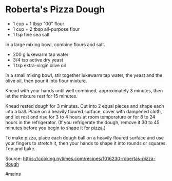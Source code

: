 # Roberta's Pizza Dough

- 1 cup + 1 tbsp "00" flour
- 1 cup + 2 tbsp all-purpose flour
- 1 tsp fine sea salt

In a large mixing bowl, combine flours and salt.

- 200 g lukewarm tap water
- 3/4 tsp active dry yeast
- 1 tsp extra-virgin olive oil

In a small mixing bowl, stir together lukewarm tap water, the yeast and the olive oil, then pour it into flour mixture.

Knead with your hands until well combined, approximately 3 minutes, then let the mixture rest for 15 minutes.

Knead rested dough for 3 minutes. Cut into 2 equal pieces and shape each into a ball. Place on a heavily floured surface, cover with dampened cloth, and let rest and rise for 3 to 4 hours at room temperature or for 8 to 24 hours in the refrigerator. (If you refrigerate the dough, remove it 30 to 45 minutes before you begin to shape it for pizza.)

To make pizza, place each dough ball on a heavily floured surface and use your fingers to stretch it, then your hands to shape it into rounds or squares. Top and bake.

Source: https://cooking.nytimes.com/recipes/1016230-robertas-pizza-dough

#mains
